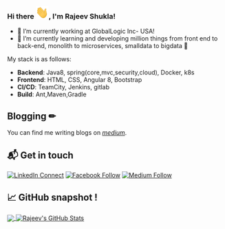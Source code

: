 ### Hi there <img src="https://raw.githubusercontent.com/rajeevshukla/rajeevshukla/master/wave.gif" width="30px" height="30px">, I'm  Rajeev Shukla!
- 🔭 I’m currently working at GlobalLogic Inc- USA!
- 🌱 I’m currently learning and developing million things from front end to back-end,  monolith to microservices,  smalldata to bigdata 🤣
 
My stack is as follows:

* **Backend**: Java8, spring(core,mvc,security,cloud),  Docker, k8s
* **Frontend**: HTML, CSS, Angular 8, Bootstrap
* **CI/CD**: TeamCity, Jenkins, gitlab
* **Build**: Ant,Maven,Gradle


## Blogging  &#x270f;

You can find me writing blogs on *[medium](https://medium.com/@mail2rajeevshukla)*.

## 📬 Get in touch

[![LinkedIn Connect](https://img.shields.io/badge/%20-Connect-black?color=14171A&labelColor=212121&logo=linkedin&logoColor=ffffff)](https://www.linkedin.com/in/mail2rajeevshukla/)
[![Facebook Follow](https://img.shields.io/badge/%20-Follow-black?color=14171A&labelColor=1976d2&logo=facebook&logoColor=ffffff)](https://web.facebook.com/mail2rajeevshukla) 
[![Medium Follow](https://img.shields.io/badge/%20-Follow-black?color=14171A&labelColor=1976d2&logo=medium&logoColor=ffffff)](https://medium.com/@mail2rajeevshukla) 


## &#x1f4c8; GitHub snapshot !

<a href="https://github.com/rajeevshukla/rajeevshukla">
  <img align="center" src="https://github-readme-stats.vercel.app/api/top-langs/?username=rajeevshukla&hide=JavaScript&title_color=ffffff&text_color=FAFBFC&icon_color=2bbc8a&bg_color=1d1f21" />
</a>

<a href="https://github.com/rajeevshukla/rajeevshukla">
  <img align="center" src="https://github-readme-stats.vercel.app/api?username=rajeevshukla&show_icons=true&line_height=27&count_private=true&title_color=ffffff&text_color=c9cacc&icon_color=2bbc8a&bg_color=1d1f21" alt="Rajeev's GitHub Stats" />
</a>
